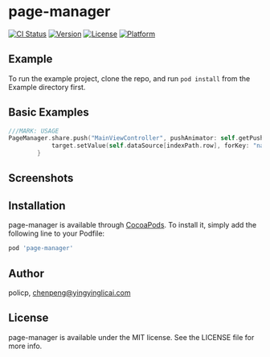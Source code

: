 # page-manager

[![CI Status](https://img.shields.io/travis/policp/page-manager.svg?style=flat)](https://travis-ci.org/policp/page-manager)
[![Version](https://img.shields.io/cocoapods/v/page-manager.svg?style=flat)](https://cocoapods.org/pods/page-manager)
[![License](https://img.shields.io/cocoapods/l/page-manager.svg?style=flat)](https://cocoapods.org/pods/page-manager)
[![Platform](https://img.shields.io/cocoapods/p/page-manager.svg?style=flat)](https://cocoapods.org/pods/page-manager)

## Example

To run the example project, clone the repo, and run `pod install` from the Example directory first.

## Basic Examples

```swift
///MARK: USAGE
PageManager.share.push("MainViewController", pushAnimator: self.getPushAnimator(indexPath.row)) { (target) in
            target.setValue(self.dataSource[indexPath.row], forKey: "name")
        }

```

## Screenshots



## Installation

page-manager is available through [CocoaPods](https://cocoapods.org). To install
it, simply add the following line to your Podfile:

```ruby
pod 'page-manager'
```

## Author

policp, chenpeng@yingyinglicai.com

## License

page-manager is available under the MIT license. See the LICENSE file for more info.
